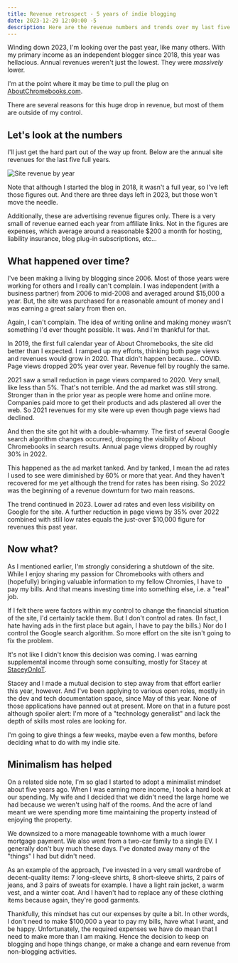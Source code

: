```yaml
---
title: Revenue retrospect - 5 years of indie blogging
date: 2023-12-29 12:00:00 -5
description: Here are the revenue numbers and trends over my last five years of indie blogging. They tell a sad story that may end soon.
---
```

Winding down 2023, I'm looking over the past year, like many others. With my primary income as an independent blogger since 2018, this year was hellacious. Annual revenues weren't just the lowest. They were _massively_ lower. 

I'm at the point where it may be time to pull the plug on [AboutChromebooks.com](https://www.aboutchromebooks.com). 

There are several reasons for this huge drop in revenue, but most of them are outside of my control.

## Let's look at the numbers ##

I'll just get the hard part out of the way up front. Below are the annual site revenues for the last five full years. 

![Site revenue by year](/img/Revenue-by-year.jpg)

Note that although I started the blog in 2018, it wasn't a full year, so I've left those figures out. And there are three days left in 2023, but those won't move the needle.

Additionally, these are advertising revenue figures only. There is a very small of revenue earned each year from affiliate links. Not in the figures are expenses, which average around a reasonable $200 a month for hosting, liability insurance, blog plug-in subscriptions, etc...

## What happened over time? ##

I've been making a living by blogging since 2006. Most of those years were working for others and I really can't complain. I was independent (with a business partner) from 2006 to mid-2008 and averaged around $15,000 a year. But, the site was purchased for a reasonable amount of money and I was earning a great salary from then on. 

Again, I can't complain. The idea of writing online and making money wasn't something I'd ever thought possible. It was. And I'm thankful for that.

In 2019, the first full calendar year of About Chromebooks, the site did better than I expected. I ramped up my efforts, thinking both page views and revenues would grow in 2020. That didn't happen because... COVID. Page views dropped 20% year over year. Revenue fell by roughly the same.

2021 saw a small reduction in page views compared to 2020. Very small, like less than 5%. That's not terrible. And the ad market was still strong. Stronger than in the prior year as people were home and online more. Companies paid more to get their products and ads plastered all over the web. So 2021 revenues for my site were up even though page views had declined.

And then the site got hit with a double-whammy. The first of several Google search algorithm changes occurred, dropping the visibility of About Chromebooks in search results. Annual page views dropped by roughly 30% in 2022.

This happened as the ad market tanked. And by tanked, I mean the ad rates I used to see were diminished by 60% or more that year. And they haven't recovered for me yet although the trend for rates has been rising. So 2022 was the beginning of a revenue downturn for two main reasons.

The trend continued in 2023. Lower ad rates and even less visibility on Google for the site. A further reduction in page views by 35% over 2022 combined with still low rates equals the just-over $10,000 figure for revenues this past year.

## Now what? ##

As I mentioned earlier, I'm strongly considering a shutdown of the site. While I enjoy sharing my passion for Chromebooks with others and (hopefully) bringing valuable information to my fellow Chromies, I have to pay my bills. And that means investing time into something else, i.e. a "real" job.

If I felt there were factors within my control to change the financial situation of the site, I'd certainly tackle them. But I don't control ad rates. (In fact, I hate having ads in the first place but again, I have to pay the bills.) Nor do I control the Google search algorithm. So more effort on the site isn't going to fix the problem.

It's not like I didn't know this decision was coming. I was earning supplemental income through some consulting, mostly for Stacey at [StaceyOnIoT](https://www.staceyoniot.com). 

Stacey and I made a mutual decision to step away from that effort earlier this year, however. And I've been applying to various open roles, mostly in the dev and tech documentation space, since May of this year. None of those applications have panned out at present. More on that in a future post although spoiler alert: I'm more of a "technology generalist" and lack the depth of skills most roles are looking for.

I'm going to give things a few weeks, maybe even a few months, before deciding what to do with my indie site.

## Minimalism has helped ##

On a related side note, I'm so glad I started to adopt a minimalist mindset about five years ago. When I was earning more income, I took a hard look at our spending. My wife and I decided that we didn't need the large home we had because we weren't using half of the rooms. And the acre of land meant we were spending more time maintaining the property instead of enjoying the property.

We downsized to a more manageable townhome with a much lower mortgage payment. We also went from a two-car family to a single EV. I generally don't buy much these days. I've donated away many of the "things" I had but didn't need. 

As an example of the approach, I've invested in a very small wardrobe of decent-quality items: 7 long-sleeve shirts, 8 short-sleeve shirts, 2 pairs of jeans, and 3 pairs of sweats for example. I have a light rain jacket, a warm vest, and a winter coat. And I haven't had to replace any of these clothing items because again, they're good garments. 

Thankfully, this mindset has cut our expenses by quite a bit. In other words, I don't need to make $100,000 a year to pay my bills, have what I want, and be happy. Unfortunately, the required expenses we have do mean that I need to make more than I am making. Hence the decision to keep on blogging and hope things change, or make a change and earn revenue from non-blogging activities.
